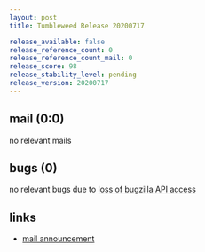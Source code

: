 ```yaml
---
layout: post
title: Tumbleweed Release 20200717

release_available: false
release_reference_count: 0
release_reference_count_mail: 0
release_score: 98
release_stability_level: pending
release_version: 20200717
---
```


## mail (0:0)

no relevant mails

## bugs (0)

<!--more-->

no relevant bugs due to [loss of bugzilla API access](https://bugzilla.opensuse.org/show_bug.cgi?id=1157722)



## links

- [mail announcement](https://lists.opensuse.org/opensuse-factory/2020-07/msg00355.html)
